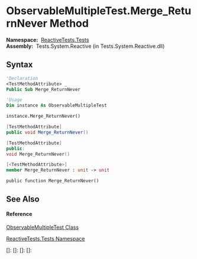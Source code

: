# ObservableMultipleTest.Merge\_ReturnNever Method

**Namespace:**  [ReactiveTests.Tests](ReactiveTests.Tests\ReactiveTests.Tests.md)  
**Assembly:**  Tests.System.Reactive (in Tests.System.Reactive.dll)

## Syntax

```vb
'Declaration
<TestMethodAttribute> _
Public Sub Merge_ReturnNever
```

```vb
'Usage
Dim instance As ObservableMultipleTest

instance.Merge_ReturnNever()
```

```csharp
[TestMethodAttribute]
public void Merge_ReturnNever()
```

```c++
[TestMethodAttribute]
public:
void Merge_ReturnNever()
```

```fsharp
[<TestMethodAttribute>]
member Merge_ReturnNever : unit -> unit 
```

```jscript
public function Merge_ReturnNever()
```

## See Also

#### Reference

[ObservableMultipleTest Class](ObservableMultipleTest\ObservableMultipleTest.md)

[ReactiveTests.Tests Namespace](ReactiveTests.Tests\ReactiveTests.Tests.md)

[]: 
[]: 
[]: 
[]: 